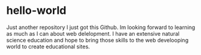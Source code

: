 # hello-world
Just another repository 
I just got this Github. Im looking forward to learning as much as I can about web delelopment. I have an extensive natural science education and hope to bring those skills to the web develooping world to create educational sites.
